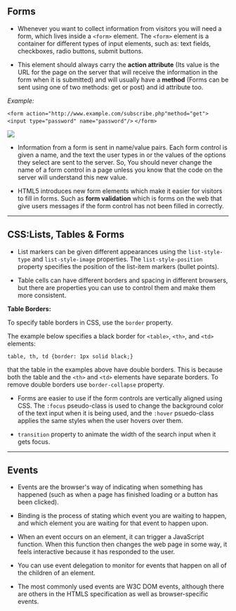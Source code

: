 ## Forms

- Whenever you want to collect information from visitors you will need a form, which lives inside a `<form>` element.
  The `<form>` element is a container for different types of input elements, such as: text fields, checkboxes, radio buttons, submit buttons.

- This element should always carry the **action attribute** (Its value is the URL for the page on the server that will receive the information in the form when it is submitted) and will usually have a **method** (Forms can be sent using one of two methods: get or post) and id attribute too.

_Example:_

`<form action="http://www.example.com/subscribe.php"method="get">`
`<input type="password" name="password"/>`
`</form>`

![](https://cdn.wallstreetmojo.com/wp-content/uploads/2019/08/Form-Controls-in-Excel-Example-1.1.png)

- Information from a form is sent in name/value pairs. Each form control is given a name, and the text the user types in or the values of the options they select are sent to the server. So, You should never change the name of a form control in a page unless you know that the code on the server will understand this new value.

- HTML5 introduces new form elements which make it easier for visitors to fill in forms. Such as **form validation** which is forms on the web that give users messages if the form control has not been filled in correctly.

---

## CSS:Lists, Tables & Forms

- List markers can be given different appearances using the `list-style-type` and `list-style-image` properties. The `list-style-position` property specifies the position of the list-item markers (bullet points).

- Table cells can have different borders and spacing in different browsers, but there are properties you can use to control them and make them more consistent.

**Table Borders:**

To specify table borders in CSS, use the `border` property.

The example below specifies a black border for `<table>`, `<th>`, and `<td>` elements:

`table, th, td {border: 1px solid black;}`

that the table in the examples above have double borders. This is because both the table and the `<th>` and `<td>` elements have separate borders. To remove double borders use `border-collapse` property.

- Forms are easier to use if the form controls are vertically aligned using CSS. The `:focus` pseudo-class is used to change the background color of the text input when it is being used, and the `:hover` psuedo-class applies the same styles when the user hovers over them.

- `transition` property to animate the width of the search input when it gets focus.

---

## Events

- Events are the browser's way of indicating when something has happened (such as when a page has finished loading or a button has been clicked).

- Binding is the process of stating which event you are waiting to happen, and which element you are waiting for that event to happen upon.

- When an event occurs on an element, it can trigger a JavaScript function. When this function then changes the web page in some way, it feels interactive because it has responded to the user.

- You can use event delegation to monitor for events that happen on all of the children of an element.

- The most commonly used events are W3C DOM events, although there are others in the HTMLS specification as well as browser-specific events.
